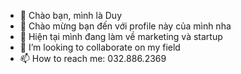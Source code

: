 - 👋 Chào bạn, mình là Duy 
- 👀 Chào mừng bạn đến với profile này của mình nha 
- 🌱 Hiện tại mình đang làm về marketing và startup
- 💞️ I’m looking to collaborate on my field
- 📫 How to reach me: 032.886.2369 

<!---
lkduy98/lkduy98 is a ✨ special ✨ repository because its `README.md` (this file) appears on your GitHub profile.
You can click the Preview link to take a look at your changes.
--->
